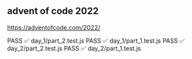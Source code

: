 ## advent of code 2022

https://adventofcode.com/2022/

PASS ✅ day_1/part_2.test.js
PASS ✅ day_1/part_1.test.js
PASS ✅ day_2/part_2.test.js
PASS ✅ day_2/part_1.test.js
